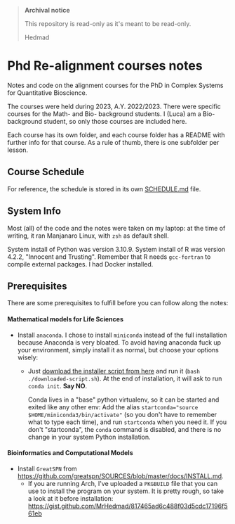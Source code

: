 > **Archival notice**
>
> This repository is read-only as it's meant to be read-only.
>
> Hedmad

# Phd Re-alignment courses notes
Notes and code on the alignment courses for the PhD in Complex Systems for Quantitative Bioscience.

The courses were held during 2023, A.Y. 2022/2023.
There were specific courses for the Math- and Bio- background students.
I (Luca) am a Bio- background student, so only those courses are included here.

Each course has its own folder, and each course folder has a README with further info for that course. As a rule of thumb, there is one subfolder per lesson.

## Course Schedule
For reference, the schedule is stored in its own [SCHEDULE.md](SCHEDULE.md) file.

## System Info
Most (all) of the code and the notes were taken on my laptop:
at the time of writing, it ran Manjanaro Linux, with `zsh` as default shell.

System install of Python was version 3.10.9.
System install of R was version 4.2.2, "Innocent and Trusting". Remember that R needs `gcc-fortran` to compile external packages.
I had Docker installed.

## Prerequisites
There are some prerequisites to fulfill before you can follow along the notes:

#### Mathematical models for Life Sciences
- Install `anaconda`.
  I chose to install `miniconda` instead of the full installation because Anaconda is very bloated.
  To avoid having anaconda fuck up your environment, simply install it as normal, but choose your options wisely:
  - Just [download the installer script from here](https://docs.conda.io/en/latest/miniconda.html#linux-installers) and run it (`bash ./downloaded-script.sh`).
    At the end of installation, it will ask to run `conda init`. **Say NO**.

    Conda lives in a "base" python virtualenv, so it can be started and exited like any other env:
    Add the alias `startconda="source $HOME/miniconda3/bin/activate"` (so you don't have to remember what to type each time), and run `startconda` when you need it.
    If you don't "startconda", the `conda` command is disabled, and there is no change in your system Python installation.

#### Bioinformatics and Computational Models
- Install `GreatSPN` from https://github.com/greatspn/SOURCES/blob/master/docs/INSTALL.md.
  - If you are running Arch, I've uploaded a `PKGBUILD` file that you can use to install the program on your system. It is pretty rough, so take a look at it before installation: https://gist.github.com/MrHedmad/817465ad6c488f03d5cdc17196f561eb


